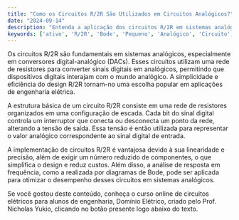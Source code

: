 ```yaml
---
title: "Como os Circuitos R/2R São Utilizados em Circuitos Analógicos?"
date: "2024-09-14"
description: "Entenda a aplicação dos circuitos R/2R em sistemas analógicos e sua importância na engenharia elétrica."
keywords: ['ativo', 'R/2R', 'Bode', 'Pequeno', 'Analógico', 'Circuito', 'implementação']
---
```


Os circuitos R/2R são fundamentais em sistemas analógicos, especialmente em conversores digital-analógico (DACs). Esses circuitos utilizam uma rede de resistores para converter sinais digitais em analógicos, permitindo que dispositivos digitais interajam com o mundo analógico. A simplicidade e eficiência do design R/2R tornam-no uma escolha popular em aplicações de engenharia elétrica.

A estrutura básica de um circuito R/2R consiste em uma rede de resistores organizados em uma configuração de escada. Cada bit do sinal digital controla um interruptor que conecta ou desconecta um ponto da rede, alterando a tensão de saída. Essa tensão é então utilizada para representar o valor analógico correspondente ao sinal digital de entrada.

A implementação de circuitos R/2R é vantajosa devido à sua linearidade e precisão, além de exigir um número reduzido de componentes, o que simplifica o design e reduz custos. Além disso, a análise de resposta em frequência, como a realizada por diagramas de Bode, pode ser aplicada para otimizar o desempenho desses circuitos em sistemas analógicos.

Se você gostou deste conteúdo, conheça o curso online de circuitos elétricos para alunos de engenharia, Domínio Elétrico, criado pelo Prof. Nicholas Yukio, clicando no botão presente logo abaixo do texto.
